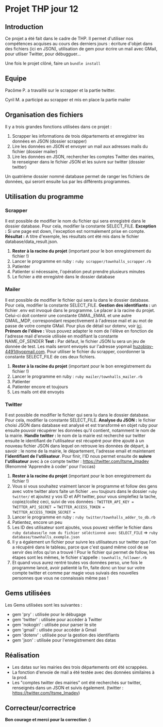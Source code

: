 # Projet THP jour 12

## Introduction
Ce projet a été fait dans le cadre de THP. Il permet d'utiliser nos compétences acquises au cours des derniers jours : écriture d'objet dans des fichiers (ici en JSON), utilisation de gem pour écrire un mail avec GMail, pour utliser Twitter, pour débugguer...

Une fois le projet clôné, faire un ```bundle install```

## Equipe
Pacôme P. a travaillé sur le scrapper et la partie twitter.

Cyril M. a participé au scrapper et mis en place la partie mailer

## Organisation des fichiers 
Il y a trois grandes fonctions utilisées dans ce projet : 
1. Scrapper les informations de trois départements et enregistrer les données en JSON (dossier scrapper)
2. Lire les données en JSON et envoyer un mail aux adresses mails du fichier (dossier mailer)
3. Lire les données en JSON, rechercher les comptes Twitter des mairies, le renseigner dans le fichier JSON et les suivre sur twitter (dossier twitter)

Un quatrième dossier nommé database permet de ranger les fichiers de données, qui seront ensuite lus par les différents programmes. 

## Utilisation du programme
### Scrapper
Il est possible de modifier le nom du fichier qui sera enregistré dans le dossier database. Pour cela, modifier la constante SELECT_FILE. 
**Exception :** Si une page est down, l'exception est normalement prise en compte. 
**Résultat :** A titre d'exemple, les résultats ont été mis dans le fichier database/data_result.json.

1. **Rester à la racine du projet** (important pour le bon enregistrement du fichier !)
2. Lancer le programme en ruby : ```ruby scrapper/townhalls_scrapper.rb```
3. Patienter
4. Patienter si nécessaire, l'opération peut prendre plusieurs minutes
5. Le fichier a été enregistré dans le dossier database 

### Mailer
Il est possible de modifier le fichier qui sera lu dans le dossier database. Pour cela, modifier la constante SELECT_FILE. 
**Gestion des identifiants :** un fichier .env est invoqué dans le programme. Le placer à la racine du projet. Celui-ci doit contenir une constante GMAIL_EMAIL et une autre GMAIL_MDP, correspondant respectivement à l'adresse mail et au mot de passe de votre compte GMail. Pour plus de détail sur dotenv, voir [ici](https://github.com/felhix/cheat_sheets/blob/master/Ruby/dotenv.md).
**Prénom de l'élève :** Vous pouvez adapter le nom de l'élève en fonction de l'adresse mail d'envoie utilisée en modifiant la constante NAME_OF_SENDER
**Test :** Par défaut, le fichier JSON lu sera un jeu de donnée de test. Les mails seront envoyés sur l'adresse yopmail huzobiqy-4491@yopmail.com. Pour utiliser le fichier du scrapper, coordonner la constante SELECT_FILE de ces deux fichiers.  

1. **Rester à la racine du projet** (important pour le bon enregistrement du fichier !)
2. Lancer le programme en ruby : ```ruby mailer/townhalls_mailer.rb```
3. Patienter
4. Patienter encore et toujours 
5. Les mails ont été envoyés

### Twitter
Il est possible de modifier le fichier qui sera lu dans le dossier database. Pour cela, modifier la constante SELECT_FILE.
**Analyse du JSON :** le fichier choisi JSON dans database est analysé et est transformé en objet ruby pour ensuite pouvoir récupérer les données qu'il contient, notamment le nom de la mairie. **Handle twitter :** le nom de la mairie est recherché sur twitter ensuite le identifiant de l'utilisateur est récupéré pour être ajouté à un nouveau fichier JSON dans lequel on retrouve les données de départ, à savoir : le nome de la mairie, le département, l'adresse email et maintenant **l'identifiant de l'utilisateur**. Pour finir, l'ID nous permet ensuite de **suivre l'utilisateur** avec à ce compte twitter : https://twitter.com/Itsme_Imadev (Renommé 'Apprendre à coder' pour l'occas)

1. **Rester à la racine du projet** (important pour le bon enregistrement du fichier !)
2. Vous si vous souhaitez vraiment lancer le programme et follow des gens avec votre twitter alors faite un fichier ```.env``` toujours dans le dossier ```ruby twitter/``` et ajoutez y vos ID et API twitter, pour vous simplefiez la tache, copiez/collez ceci, suivi de vos données :
```TWITTER_API_KEY =```
```TWITTER_API_SECRET =```
```TWITTER_ACCESS_TOKEN =```
```TWITTER_ACCESS_TOKEN_SECRET =```
3. Lancer le programme en ruby : ```ruby twitter/townhalls_adder_to_db.rb```
4. Patientez, encore un peu
5. Les ID des utilisateur sont ajoutés, vous pouvez vérifier le fichier dans ```ruby database/le nom du fichier séléctionné avec SELECT_FILE``` => ```ruby database/townhalls_exemple.json```
6. Il y a également un fichier pour suivre les utilisateurs sur twitter que l'on a récupéré dans le tableau, parce que c'est quand même cool de se servir des infos qu'on a trouvé ! Pour le fichier qui permet de follow, les étapes sont les mêmes, le fichier s'appelle : ```townhalls_follower.rb```
7. Et quand vous aurez rentré toutes vos données perso, une fois le programme lancé, avoir patienté la fin, faite donc un tour sur votre compte twitter et comme par magie vous suivais des nouvelles personnes que vous ne connaissais même pas !

## Gems utilisées
Les Gems utilisées sont les suivantes  :
* gem 'pry' : utilisée pour le débugage 
* gem 'twitter' : utilisée pour accéder à Twitter
* gem 'nokogiri' : utilisée pour parser le site
* gem 'gmail' : utlisée pour accéder à Gmail
* gem 'dotenv' : utilisée pour la gestion des identifiants
* gem 'json' : utilisée pour l'enregistrement des datas


## Réalisation
- Les datas sur les mairies des trois départements ont été scrappées. 
- La fonction d'envoie de mail a été testée avec des données similaires à la prod.
- Les "comptes twitter des mairies" ont été recherchés sur twitter, renseignés dans un JSON et suivis également. (twitter : https://twitter.com/Itsme_Imadev)

## Correcteur/correctrice 

**Bon courage et merci pour la correction :)**